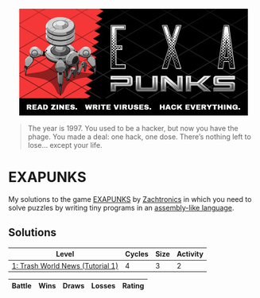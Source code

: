 <p align="center"><a href="https://store.steampowered.com/app/716490/EXAPUNKS/" target="_blank" rel="noopener noreferrer"><img src="assets/header.jpg" alt="EXAPUNKS logo"></a></p>

> The year is 1997. You used to be a hacker, but now you have the phage. You made a deal: one hack, one dose. There’s nothing left to lose… except your life.

# EXAPUNKS

My solutions to the game [EXAPUNKS](https://store.steampowered.com/app/716490/EXAPUNKS/) by [Zachtronics](https://www.zachtronics.com/) in which you need to solve puzzles by writing tiny programs in an [assembly-like language](https://steamcommunity.com/sharedfiles/filedetails/?id=1480557969).

## Solutions

<!-- EXA_START -->
| Level                                                                              | Cycles | Size | Activity |
|------------------------------------------------------------------------------------|--------|------|----------|
| [1: Trash World News (Tutorial 1)](solutions/01-trash-world-news-tutorial-1)       | 4      | 3    | 2        |

| Battle                                                                            | Wins | Draws | Losses | Rating |
|-----------------------------------------------------------------------------------|------|-------|--------|--------|
<!-- EXA_END -->
